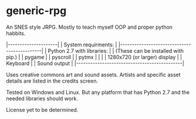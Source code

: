 # generic-rpg
An SNES style JRPG. Mostly to teach myself OOP and proper python habbits.

|---------------------|
| System requirments: |
|---------------------------------------------|
|    Python 2.7 with libraries:               |
|    (These can be installed with pip.)       |
|        pygame                               |
|        pyscroll                             |
|        pytmx                                |
|                                             |
|    1280x720 (or larger) display             |
|    Keyboard                                 |
|    Sound output                             |
|---------------------------------------------|

Uses creative commons art and sound assets. Artists and specific asset details are listed in the credits screen.

Tested on Windows and Linux. But any platform that has Python 2.7 and the needed libraries should work.

License yet to be determined.
